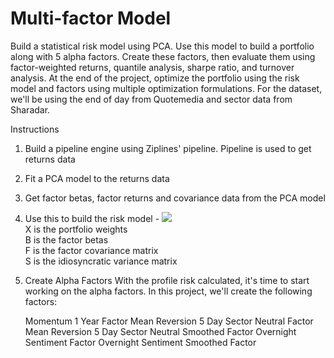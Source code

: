 # Multi-factor Model
Build a statistical risk model using PCA. Use this model to build a portfolio along with 5 alpha factors. Create these factors, then evaluate them using factor-weighted returns, quantile analysis, sharpe ratio, and turnover analysis. At the end of the project, optimize the portfolio using the risk model and factors using multiple optimization formulations. For the dataset, we'll be using the end of day from Quotemedia and sector data from Sharadar.

Instructions 
1) Build a pipeline engine using Ziplines' pipeline. Pipeline is used to get returns data  
2) Fit a PCA model to the returns data 
3) Get factor betas, factor returns and covariance data from the PCA model
4) Use this to build the risk model -  <img src="https://render.githubusercontent.com/render/math?math=sqrt{X^{T}(BFB^{T} + S)X}"> <br/>
  X is the portfolio weights <br/>
  B is the factor betas <br/>
  F is the factor covariance matrix <br/>
  S is the idiosyncratic variance matrix <br/>
 5) Create Alpha Factors
    With the profile risk calculated, it's time to start working on the alpha factors. In this project, we'll create the following factors:

      Momentum 1 Year Factor
      Mean Reversion 5 Day Sector Neutral Factor
      Mean Reversion 5 Day Sector Neutral Smoothed Factor
      Overnight Sentiment Factor
      Overnight Sentiment Smoothed Factor 


